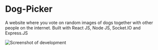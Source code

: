 # Dog-Picker
 A website where you vote on random images of dogs together with other people on the internet. Built with React JS, Node JS, Socket.IO and Express.JS

![Screenshot of development](./dog_screenshot.png)
